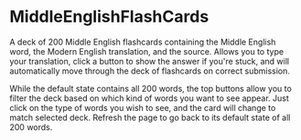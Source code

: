 # MiddleEnglishFlashCards
A deck of 200 Middle English flashcards containing the Middle English word, the Modern English translation, and the source. Allows you to type your translation, click a button to show the answer if you're stuck, and will automatically move through the deck of flashcards on correct submission.

While the default state contains all 200 words, the top buttons allow you to filter the deck based on which kind of words you want to see appear. Just click on the type of words you wish to see, and the card will change to match selected deck.  Refresh the page to go back to its default state of all 200 words.
